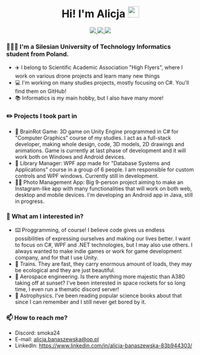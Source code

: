 
<h1 align="center">
  Hi! I'm Alicja
  <img src="https://media.giphy.com/media/hvRJCLFzcasrR4ia7z/giphy.gif" width="30px"/>
</h1>

<div id="badges" align="center">
  <a href="(https://www.linkedin.com/in/alicja-banaszewska-83b944303/)">
    <img src="https://img.shields.io/badge/Linked%20In-blue"/>
  </a>
  <a href="(https://www.youtube.com/@Smoka24)">
    <img src="https://img.shields.io/badge/YouTube-red"/>
  </a>
    <a href="https://linktr.ee/highflyers.polsl?fbclid=PAZXh0bgNhZW0CMTEAAaeTe_z2CsCxWXDfOFapE7AFWgVtB9R1pcmm7u8NW5DBJ-TVnKidqcaveZyGVw_aem_5blP7AH8xevmc-a00-QKtg">
    <img src="https://img.shields.io/badge/High%20Flyers-blue"/>
  </a>
</div>

  ### 👩🏻‍🎓 I'm a Silesian University of Technology Informatics student from Poland.
- ✈️ I belong to Scientific Academic Association "High Flyers", where I work on various drone projects and learn many new things
- 💻 I'm working on many studies projects, mostly focusing on C#. You'll find them on GitHub!
- 📚 Informatics is my main hobby, but I also have many more!

 ### ✏️ Projects I took part in
- 🦆 BrainRot Game: 
3D game on Unity Engine programmed in C# for "Computer Graphics" course of my studies. I act as a full-stack developer, making whole design, code, 3D models, 2D drawings and animations. Game is currently at last phase of development and it will work both on Windows and Android devices.
- 📖 Library Manager: 
WPF app made for "Database Systems and Applications" course in a group of 6 people. I am responsible for custom controls and WPF windows. Currently still in development.
- 🤳🏻 Photo Management App: 
Big 9-person project aiming to make an Instagram-like app with many functionalities that will work on both web, desktop and mobile devices. I'm developing an Android app in Java, still in progress.

### 🔎 What am I interested in?
- ⌨️ Proggramming, of course! I believe code gives us endless possibilities of expressing ourselves and making our lives better. I want to focus on C#, WPF and .NET technologies, but I may also use others. I always wanted to make indie games or work for game development company, and for that I use Unity.
- 🚄 Trains. They are fast, they carry enormous amount of loads, they may be ecological and they are just beautiful.
- 🛫 Aerospace engineering. Is there anything more majestic than A380 taking off at sunset? I've been interested in space rockets for so long time, I even run a thematic discord server!
- 🌌 Astrophysics. I've been reading popular science books about that since I can remember and I still never get bored by it.

 ### 📫 How to reach me?
- Discord: smoka24
- E-mail: alicja.banaszewska@op.pl
- LinkedIn: https://www.linkedin.com/in/alicja-banaszewska-83b944303/
